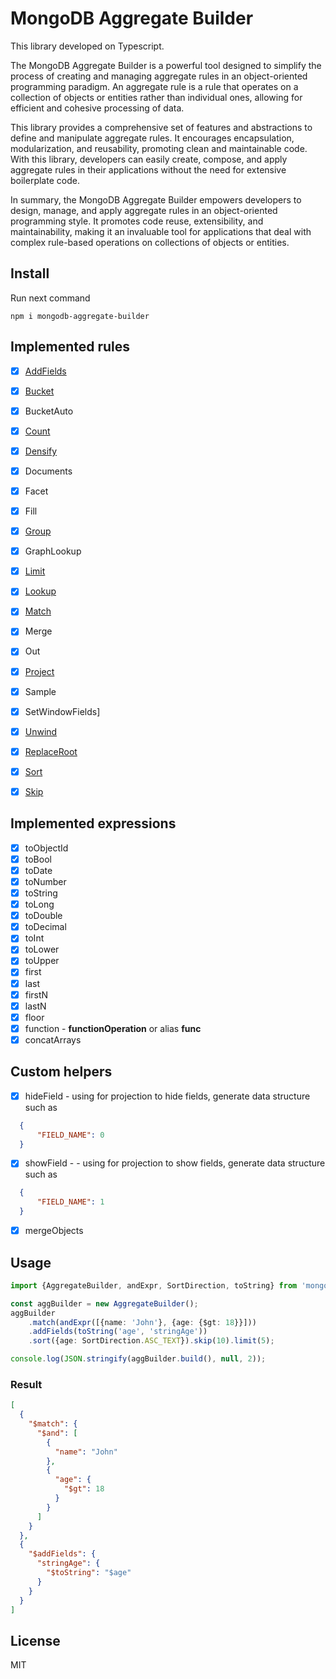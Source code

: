 # MongoDB Aggregate Builder

This library developed on Typescript.

The MongoDB Aggregate Builder is a powerful tool designed 
to simplify the process of creating and managing aggregate rules 
in an object-oriented programming paradigm. An aggregate rule is a rule 
that operates on a collection of objects or entities rather 
than individual ones, allowing for efficient and cohesive processing of data.


This library provides a comprehensive set of features and 
abstractions to define and manipulate aggregate rules. 
It encourages encapsulation, modularization, and reusability, 
promoting clean and maintainable code. With this library, 
developers can easily create, compose, and apply aggregate 
rules in their applications without the need for extensive 
boilerplate code.


In summary, the MongoDB Aggregate Builder empowers developers to
design, manage, and apply aggregate rules in an object-oriented 
programming style. It promotes code reuse, extensibility, and 
maintainability, making it an invaluable tool for applications 
that deal with complex rule-based operations on collections of 
objects or entities.

## Install

Run next command

```shell
npm i mongodb-aggregate-builder
```

## Implemented rules

- [x] [AddFields](docs/add-fields.md)
- [x] [Bucket](docs/bucket.md)
- [x] BucketAuto
- [x] [Count](docs/count.md)
- [x] [Densify](docs/densify.md)
- [x] Documents
- [x] Facet
- [x] Fill
- [x] [Group](docs/group.md)
- [x] GraphLookup
- [x] [Limit](docs/limit.md)
- [x] [Lookup](docs/lookup.md)
- [x] [Match](docs/match.md)
- [x] Merge
- [x] Out
- [x] [Project](docs/project.md)
- [x] Sample
- [x] SetWindowFields]
- [x] [Unwind](docs/unwind.md)
- [x] [ReplaceRoot](docs/replace-root.md)
- [x] [Sort](docs/sort.md)
- [x] [Skip](docs/skip.md)


## Implemented expressions

- [x] toObjectId
- [x] toBool
- [x] toDate
- [x] toNumber
- [x] toString
- [x] toLong
- [x] toDouble
- [x] toDecimal
- [x] toInt
- [x] toLower
- [x] toUpper
- [x] first
- [x] last
- [x] firstN
- [x] lastN
- [x] floor
- [x] function - **functionOperation** or alias **func**
- [x] concatArrays

## Custom helpers

- [x] hideField - using for projection to hide fields, generate data structure such as
```json
  {
      "FIELD_NAME": 0
  }
  ```
- [x] showField - - using for projection to show fields, generate data structure such as
```json
  {
      "FIELD_NAME": 1
  }
  ```
- [x] mergeObjects

## Usage


```typescript
import {AggregateBuilder, andExpr, SortDirection, toString} from 'mongodb-aggregate-builder';

const aggBuilder = new AggregateBuilder();
aggBuilder
    .match(andExpr([{name: 'John'}, {age: {$gt: 18}}]))
    .addFields(toString('age', 'stringAge'))
    .sort({age: SortDirection.ASC_TEXT}).skip(10).limit(5);

console.log(JSON.stringify(aggBuilder.build(), null, 2));
```

### Result

```json
[
  {
    "$match": {
      "$and": [
        {
          "name": "John"
        },
        {
          "age": {
            "$gt": 18
          }
        }
      ]
    }
  },
  {
    "$addFields": {
      "stringAge": {
        "$toString": "$age"
      }
    }
  }
]

```

## License

MIT
